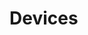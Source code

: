 # Devices


















































































































